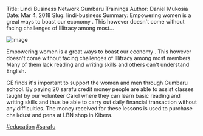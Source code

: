 Title: Lindi Business Network Gumbaru Trainings
Author: Daniel Mukosia
Date: Mar 4, 2018
Slug: lindi-business
Summary: Empowering women is a great ways to boast our economy . This however
doesn't come without facing challenges of Illitracy among most...

![image](images/blog/lindi-business1.webp)

Empowering women is a great ways to boast our economy . This however
doesn't come without facing challenges of Illitracy among most members.
Many of them lack reading and writing skills and others can't
understand English.

GE finds it's important to support the women and men through Gumbaru
school. By paying 20 sarafu credit money people are able to assist
classes taught by our volunteer Carol where they can learn basic reading
and writing skills and thus be able to carry out daily financial
transaction without any difficulties. The money received for these
lessons is used to purchase chalkdust and pens at LBN shop in Kibera.

[#education](https://www.grassrootseconomics.org/blog/hashtags/education)
[#sarafu](https://www.grassrootseconomics.org/blog/hashtags/sarafu)
